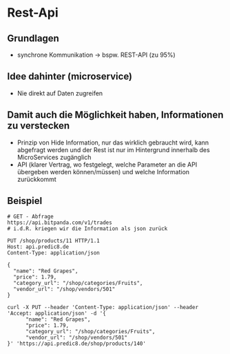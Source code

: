 # Rest-Api 

## Grundlagen 

  * synchrone Kommunikation -> bspw. REST-API (zu 95%)

## Idee dahinter (microservice) 

 *  Nie direkt auf Daten zugreifen 

## Damit auch die Möglichkeit haben, Informationen zu verstecken

  * Prinzip von Hide Information, nur das wirklich gebraucht wird, kann abgefragt werden und der Rest ist nur im Hintergrund innerhalb des MicroServices zugänglich
  * API (klarer Vertrag, wo festgelegt, welche Parameter an die API übergeben werden können/müssen) und welche Information zurückkommt 

## Beispiel

```
# GET - Abfrage 
https://api.bitpanda.com/v1/trades
# i.d.R. kriegen wir die Information als json zurück 

```

```
PUT /shop/products/11 HTTP/1.1
Host: api.predic8.de
Content-Type: application/json

{
  "name": "Red Grapes",
  "price": 1.79,
  "category_url": "/shop/categories/Fruits",
  "vendor_url": "/shop/vendors/501"
}

curl -X PUT --header 'Content-Type: application/json' --header 'Accept: application/json' -d '{
      "name": "Red Grapes",
      "price": 1.79,
      "category_url": "/shop/categories/Fruits",
      "vendor_url": "/shop/vendors/501"
}' 'https://api.predic8.de/shop/products/140'
```
